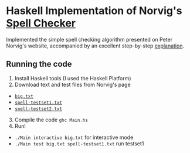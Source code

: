 # Haskell Implementation of Norvig's [Spell Checker](http://norvig.com/spell-correct.html)

Implemented the simple spell checking algorithm presented on Peter Norvig's
website, accompanied by an excellent step-by-step
[explanation](http://norvig.com/spell-correct.html).

## Running the code
 1. Install Haskell tools (I used the Haskell Platform)
 2. Download text and test files from Norvig's page
  - [`big.txt`](http://norvig.com/big.txt)
  - [`spell-testset1.txt`](http://norvig.com/spell-testset1.txt)
  - [`spell-testset2.txt`](http://norvig.com/spell-testset2.txt)
 3. Compile the code `ghc Main.hs`
 4. Run!
  - `./Main interactive big.txt` for interactive mode
  - `./Main test big.txt spell-testset1.txt` run testset1

